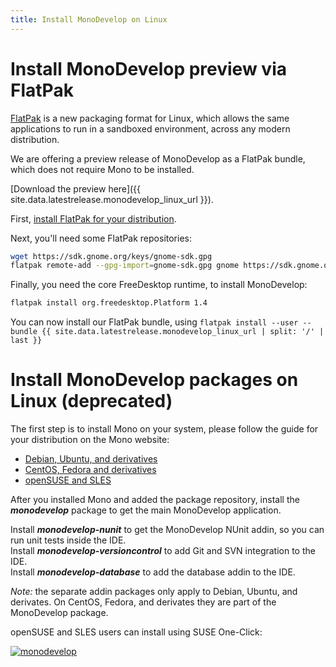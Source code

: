 ```yaml
---
title: Install MonoDevelop on Linux
---
```


Install MonoDevelop preview via FlatPak
=======================================

[FlatPak](http://flatpak.org/) is a new packaging format for Linux, which allows the same applications to run in a sandboxed environment, across any modern distribution.

We are offering a preview release of MonoDevelop as a FlatPak bundle, which does not require Mono to be installed.

[Download the preview here]({{ site.data.latestrelease.monodevelop_linux_url }}).

First, [install FlatPak for your distribution](http://flatpak.org/getting.html).

Next, you'll need some FlatPak repositories:

```bash
wget https://sdk.gnome.org/keys/gnome-sdk.gpg
flatpak remote-add --gpg-import=gnome-sdk.gpg gnome https://sdk.gnome.org/repo/
```

Finally, you need the core FreeDesktop runtime, to install MonoDevelop:

```bash
flatpak install org.freedesktop.Platform 1.4
```

You can now install our FlatPak bundle, using `flatpak install --user --bundle {{ site.data.latestrelease.monodevelop_linux_url | split: '/' | last }}`

Install MonoDevelop packages on Linux (deprecated)
==================================================

The first step is to install Mono on your system, please follow the guide for your distribution on the Mono website:

- [Debian, Ubuntu, and derivatives](http://www.mono-project.com/docs/getting-started/install/linux/#debian-ubuntu-and-derivatives)
- [CentOS, Fedora and derivatives](http://www.mono-project.com/docs/getting-started/install/linux/#centos-7-fedora-19-and-derivatives)
- [openSUSE and SLES](http://www.mono-project.com/docs/getting-started/install/linux/#opensuse-and-sles)

After you installed Mono and added the package repository, install the ***monodevelop*** package to get the main MonoDevelop application.

Install ***monodevelop-nunit*** to get the MonoDevelop NUnit addin, so you can run unit tests inside the IDE.<br/>
Install ***monodevelop-versioncontrol*** to add Git and SVN integration to the IDE.<br/>
Install ***monodevelop-database*** to add the database addin to the IDE.

*Note:* the separate addin packages only apply to Debian, Ubuntu, and derivates. On CentOS, Fedora, and derivates they are part of the MonoDevelop package.

openSUSE and SLES users can install using SUSE One-Click:

[![monodevelop](/images/OneClick.svg)](http://download.mono-project.com/repo/monodevelop.ymp)
